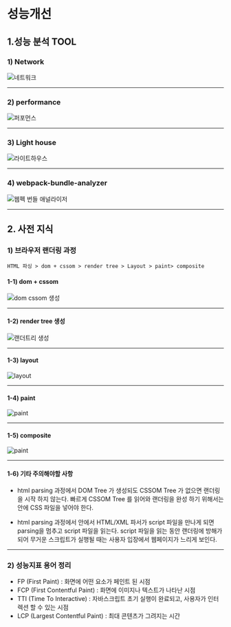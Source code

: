 # 성능개선

## 1.성능 분석 TOOL

### 1) Network

![네트워크](./IMG/1.png)

--- 

### 2) performance

![퍼포먼스](./IMG/2.png)

--- 

### 3) Light house

![라이트하우스](./IMG/3.png)

---

### 4) webpack-bundle-analyzer

![웹펙 번들 애널라이저](./IMG/4.png)

--- 

## 2. 사전 지식 

### 1) 브라우저 랜더링 과정

`
HTML 파싱 > dom + cssom > render tree > Layout > paint> composite
`

#### 1-1) dom + cssom

![dom cssom 생성](./IMG/5.png)

---

#### 1-2) render tree 생성

![랜더트리 생성](./IMG/6.png)

---

#### 1-3) layout 

![layout](./IMG/7.png)

---

#### 1-4) paint 

![paint](./IMG/8.png)

---

#### 1-5) composite 

![paint](./IMG/9.png)

---

#### 1-6) 기타 주의해야할 사항
- html parsing 과정에서 DOM Tree 가 생성되도 CSSOM Tree 가 없으면 랜더링을 시작 하지 않는다. 
빠르게 CSSOM Tree 를 읽어와 랜더링을 완성 하기 위해서는 <head> 안에 CSS 파일을 넣어야 한다. 

- html parsing 과정에서 <head> 안에서 HTML/XML 파서가 script 파일을 만나게 되면 parsing을 멈추고 script 파일을 읽는다. script 파일을 읽는 동안 랜더링에 방해가 되어 무거운 스크립트가 실행될 때는 사용자 입장에서 웹페이지가 느리게 보인다. 

---

### 2) 성능지표 용어 정리 
- FP (First Paint) : 화면에 어떤 요소가 페인트 된 시점
- FCP (First Contentful Paint) : 화면에 이미지나 텍스트가 나타난 시점
- TTI (Time To Interactive) : 자바스크립트 초기 실행이 완료되고, 사용자가 인터렉션 할 수 있는 시점
- LCP (Largest Contentful Paint) : 최대 콘텐츠가 그려지는 시간 

